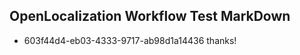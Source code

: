 ## OpenLocalization Workflow Test MarkDown
* 603f44d4-eb03-4333-9717-ab98d1a14436 thanks!

<!--HONumber=Jul16_HO2-->


